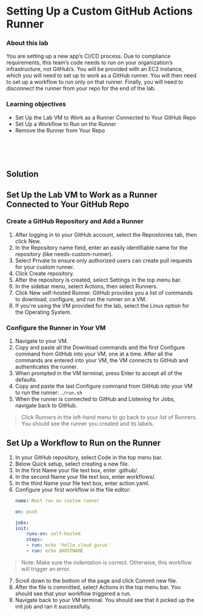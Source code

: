 # Setting Up a Custom GitHub Actions Runner

### About this lab
You are setting up a new app’s CI/CD process. Due to compliance requirements, this team’s code needs to run on your organization’s infrastructure, not GitHub’s. You will be provided with an EC2 instance, which you will need to set up to work as a GitHub runner. You will then need to set up a workflow to run only on that runner. Finally, you will need to disconnect the runner from your repo for the end of the lab.

### Learning objectives
- Set Up the Lab VM to Work as a Runner Connected to Your GitHub Repo
- Set Up a Workflow to Run on the Runner
- Remove the Runner from Your Repo


<br><br><br>


## Solution

## Set Up the Lab VM to Work as a Runner Connected to Your GitHub Repo
### Create a GitHub Repository and Add a Runner
1. After logging in to your GitHub account, select the Repositories tab, then click New.
2. In the Repository name field, enter an easily identifiable name for the repository (like needs-custom-runner).
3. Select Private to ensure only authorized users can create pull requests for your custom runner.
4. Click Create repository.
5. After the repository is created, select Settings in the top menu bar.
6. In the sidebar menu, select Actions, then select Runners.
7. Click New self-hosted Runner. GitHub provides you a list of commands to download, configure, and run the runner on a VM.
8. If you're using the VM provided for the lab, select the Linux option for the Operating System.


### Configure the Runner in Your VM
1. Navigate to your VM.
2. Copy and paste all the Download commands and the first Configure command from GitHub into your VM, one at a time. After all the commands are entered into your VM, the VM connects to GitHub and authenticates the runner.
3. When prompted in the VM terminal, press Enter to accept all of the defaults.
4. Copy and paste the last Configure command from GitHub into your VM to run the runner:
    `./run.sh`
5. When the runner is connected to GitHub and Listening for Jobs, navigate back to GitHub.

> Click Runners in the left-hand menu to go back to your list of Runners. You should see the runner you created and its labels.

## Set Up a Workflow to Run on the Runner
1. In your GitHub repository, select Code in the top menu bar.
2. Below Quick setup, select creating a new file.
3. In the first Name your file text box, enter .github/.
4. In the second Name your file text box, enter workflows/.
5. In the third Name your file text box, enter action.yaml.
6. Configure your first workflow in the file editor:
    ```yaml
    name: Must run on custom runner

    on: push

    jobs:
    init:
        runs-on: self-hosted
        steps:
        - run: echo 'hello cloud gurus'
        - run: echo $HOSTNAME
    ```
> Note: Make sure the indentation is correct. Otherwise, this workflow will trigger an error.

7. Scroll down to the bottom of the page and click Commit new file.
8. After the file is committed, select Actions in the top menu bar. You should see that your workflow triggered a run.
9. Navigate back to your VM terminal. You should see that it picked up the init job and ran it successfully.
